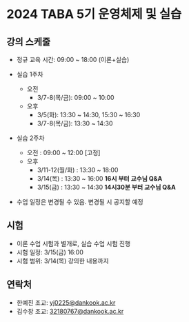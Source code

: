 # 2024 TABA 5기 운영체제 및 실습
## 강의 스케줄
- 정규 교육 시간: 09:00 ~ 18:00 (이론+실습)
- 실습 1주차
  - 오전
    * 3/7-8(목/금): 09:00 ~ 10:00
  - 오후
    * 3/5(화): 13:30 ~ 14:30, 15:30 ~ 16:30
    * 3/7-8(목/금): 13:30 ~ 14:30

- 실습 2주차
  - 오전 : 09:00 ~ 12:00 [고정]
  - 오후
    - 3/11-12(월/화) : 13:30 ~ 18:00
    - 3/14(목) : 13:30 ~ 16:00	**16시 부터 교수님 Q&A**
    - 3/15(금) : 13:30 ~ 14:30	**14시30분 부터 교수님 Q&A**

- 수업 일정은 변경될 수 있음. 변경될 시 공지할 예정

## 시험
- 이론 수업 시험과 별개로, 실습 수업 시험 진행
- 시험 일정: 3/15(금) 16:00
- 시험 범위: 3/14(목) 강의한 내용까지

## 연락처
- 한예진 조교: yj0225@dankook.ac.kr
- 김수창 조교: 32180767@dankook.ac.kr
